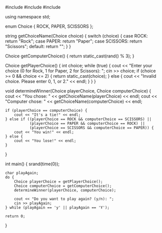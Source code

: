 
#include <iostream>
#include <cstdlib>
#include <ctime>

using namespace std;

enum Choice { ROCK, PAPER, SCISSORS };

string getChoiceName(Choice choice) {
    switch (choice) {
        case ROCK: return "Rock";
        case PAPER: return "Paper";
        case SCISSORS: return "Scissors";
        default: return "";
    }
}

Choice getComputerChoice() {
    return static_cast<Choice>(rand() % 3);
}

Choice getPlayerChoice() {
    int choice;
    while (true) {
        cout << "Enter your choice (0 for Rock, 1 for Paper, 2 for Scissors): ";
        cin >> choice;
        if (choice >= 0 && choice <= 2) {
            return static_cast<Choice>(choice);
        } else {
            cout << "Invalid choice. Please enter 0, 1, or 2." << endl;
        }
    }
}

void determineWinner(Choice playerChoice, Choice computerChoice) {
    cout << "You chose: " << getChoiceName(playerChoice) << endl;
    cout << "Computer chose: " << getChoiceName(computerChoice) << endl;

    if (playerChoice == computerChoice) {
        cout << "It's a tie!" << endl;
    } else if ((playerChoice == ROCK && computerChoice == SCISSORS) ||
               (playerChoice == PAPER && computerChoice == ROCK) ||
               (playerChoice == SCISSORS && computerChoice == PAPER)) {
        cout << "You win!" << endl;
    } else {
        cout << "You lose!" << endl;
    }
}

int main() {
    srand(time(0));

    char playAgain;
    do {
        Choice playerChoice = getPlayerChoice();
        Choice computerChoice = getComputerChoice();
        determineWinner(playerChoice, computerChoice);

        cout << "Do you want to play again? (y/n): ";
        cin >> playAgain;
    } while (playAgain == 'y' || playAgain == 'Y');

    return 0;
}
